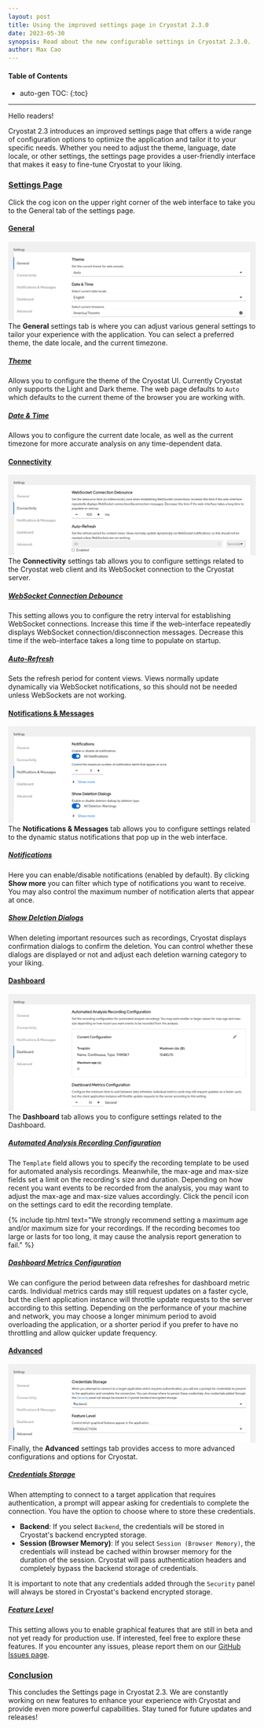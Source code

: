 ```yaml
---
layout: post
title: Using the improved settings page in Cryostat 2.3.0
date: 2023-05-30
synopsis: Read about the new configurable settings in Cryostat 2.3.0.
author: Max Cao
---
```


#### Table of Contents
* auto-gen TOC:
{:toc}
<hr>

Hello readers!

Cryostat 2.3 introduces an improved settings page that offers a wide range of configuration options to optimize the application and tailor it to your specific needs. Whether you need to adjust the theme, language, date locale, or other settings, the settings page provides a user-friendly interface that makes it easy to fine-tune Cryostat to your liking.

### [Settings Page](#settings-page)
Click the cog icon on the upper right corner of the web interface to take you to the General tab of the settings page.

#### [General](#general)
![General settings tab](/images/blog/settings-page-general.png)
The **General** settings tab is where you can adjust various general settings to tailor your experience with the application. You can select a preferred theme, the date locale, and the current timezone.
##### [Theme](#theme)
Allows you to configure the theme of the Cryostat UI. Currently Cryostat only supports the Light and Dark theme. The web page defaults to `Auto` which defaults to the current theme of the browser you are working with.
##### [Date & Time](#date-time)
Allows you to configure the current date locale, as well as the current timezone for more accurate analysis on any time-dependent data.

#### [Connectivity](#connectivity)
![Connectivity settings tab](/images/blog/settings-page-connectivity.png)
The **Connectivity** settings tab allows you to configure settings related to the Cryostat web client and its WebSocket connection to the Cryostat server.
##### [WebSocket Connection Debounce](#websocket-connection-debounce)
This setting allows you to configure the retry interval for establishing WebSocket connections. Increase this time if the web-interface repeatedly displays WebSocket connection/disconnection messages. Decrease this time if the web-interface takes a long time to populate on startup.
##### [Auto-Refresh](#auto-refresh)
Sets the refresh period for content views. Views normally update dynamically via WebSocket notifications, so this should not be needed unless WebSockets are not working.

#### [Notifications & Messages](#notifications-messages)
![Notifications & Messages settings tab](/images/blog/settings-page-notifications&messages.png)
The **Notifications & Messages** tab allows you to configure settings related to the dynamic status notifications that pop up in the web interface.
##### [Notifications](#notifications)
Here you can enable/disable notifications (enabled by default). By clicking **Show more** you can filter which type of notifications you want to receive. You may also control the maximum number of notification alerts that appear at once.
##### [Show Deletion Dialogs](#show-deletion-dialogs)
When deleting important resources such as recordings, Cryostat displays confirmation dialogs to confirm the deletion. You can control whether these dialogs are displayed or not and adjust each deletion warning category to your liking.

#### [Dashboard](#dashboard)
![Dashboard settings tab](/images/blog/settings-page-dashboard.png)
The **Dashboard** tab allows you to configure settings related to the Dashboard. 
##### [Automated Analysis Recording Configuration](#automated-analysis-recording-configuration)
The `Template` field allows you to specify the recording template to be used for automated analysis recordings. Meanwhile, the max-age and max-size fields set a limit on the recording's size and duration. Depending on how recent you want events to be recorded from the analysis, you may want to adjust the max-age and max-size values accordingly. Click the pencil icon on the settings card to edit the recording template.

{% include tip.html 
text="We strongly recommend setting a maximum age and/or maximum size for your recordings. If the recording becomes too large or lasts for too long, it may cause the analysis report generation to fail." %}

##### [Dashboard Metrics Configuration](#dashboard-metrics-configuration)
We can configure the period between data refreshes for dashboard metric cards. Individual metrics cards may still request updates on a faster cycle, but the client application instance will throttle update requests to the server according to this setting. Depending on the performance of your machine and network, you may choose a longer minimum period to avoid overloading the application, or a shorter period if you prefer to have no throttling and allow quicker update frequency.

#### [Advanced](#advanced)
![Advanced settings tab](/images/blog/settings-page-advanced.png)
Finally, the **Advanced** settings tab provides access to more advanced configurations and options for Cryostat.
##### [Credentials Storage](#credentials-storage)
When attempting to connect to a target application that requires authentication, a prompt will appear asking for credentials to complete the connection. You have the option to choose where to store these credentials.
* **Backend**: If you select `Backend`, the credentials will be stored in Cryostat's backend encrypted storage. 
* **Session (Browser Memory)**: If you select `Session (Browser Memory)`, the credentials will instead be cached within browser memory for the duration of the session. Cryostat will pass authentication headers and completely bypass the backend storage of credentials. 

It is important to note that any credentials added through the `Security` panel will always be stored in Cryostat's backend encrypted storage.
##### [Feature Level](#feature-level)
This setting allows you to enable graphical features that are still in beta and not yet ready for production use. If interested, feel free to explore these features. If you encounter any issues, please report them on our [GitHub Issues page](https://github.com/cryostatio/cryostat-web/issues).

### [Conclusion](#conclusion)
This concludes the Settings page in Cryostat 2.3. We are constantly working on new features to enhance your experience with Cryostat and provide even more powerful capabilities. Stay tuned for future updates and releases!
